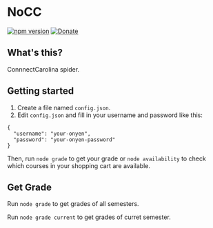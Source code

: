 # NoCC
[![npm version](https://badge.fury.io/js/nocc.svg)](https://badge.fury.io/js/nocc)
[![Donate](https://img.shields.io/badge/Donate-PayPal-green.svg)](https://www.paypal.com/cgi-bin/webscr?cmd=_donations&business=B9Z76CZ8ZKQUW&currency_code=USD&source=url)

## What's this?
ConnnectCarolina spider.

## Getting started

1. Create a file named `config.json`.
2. Edit `config.json` and fill in your username and password like this:

```
{
  "username": "your-onyen",
  "password": "your-onyen-password"
}
```

Then, run `node grade` to get your grade or `node availability` to check which courses in your shopping cart are available.

## Get Grade

Run `node grade` to get grades of all semesters.

Run `node grade current` to get grades of curret semester.

